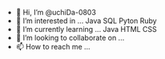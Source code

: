 - 👋 Hi, I’m @uchiDa-0803
- 👀 I’m interested in ... Java SQL Pyton Ruby
- 🌱 I’m currently learning ... Java HTML CSS 
- 💞️ I’m looking to collaborate on ...
- 📫 How to reach me ...

<!---
uchiDa-0803/uchiDa-0803 is a ✨ special ✨ repository because its `README.md` (this file) appears on your GitHub profile.
You can click the Preview link to take a look at your changes.
--->

